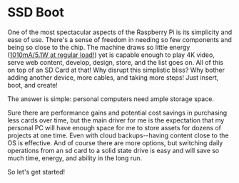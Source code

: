 # SSD Boot
One of the most spectacular aspects of the Raspberry Pi is its simplicity and ease of use. There's a sense of freedom in needing so few components and being so close to the chip. The machine draws so little energy ([1010mA/5.1W at regular load!](https://www.pidramble.com/wiki/benchmarks/power-consumption)) yet is capable enough to play 4K video, serve web content, develop, design, store, and the list goes on. All of this on top of an SD Card at that! Why disrupt this simplistic bliss? Why bother adding another device, more cables, and taking more steps! Just insert, boot, and create!

The answer is simple: personal computers need ample storage space.

Sure there are performance gains and potential cost savings in purchasing less cards over time, but the main driver for me is the expectation that my personal PC will have enough space for me to store assets for dozens of projects at one time. Even with cloud backups--having content close to the OS is effective. And of course there are more options, but switching daily operations from an sd card to a solid state drive is easy and will save so much time, energy, and ability in the long run.

So let's get started!
